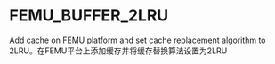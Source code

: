 # FEMU_BUFFER_2LRU
Add cache on FEMU platform and set cache replacement algorithm to 2LRU。在FEMU平台上添加缓存并将缓存替换算法设置为2LRU
